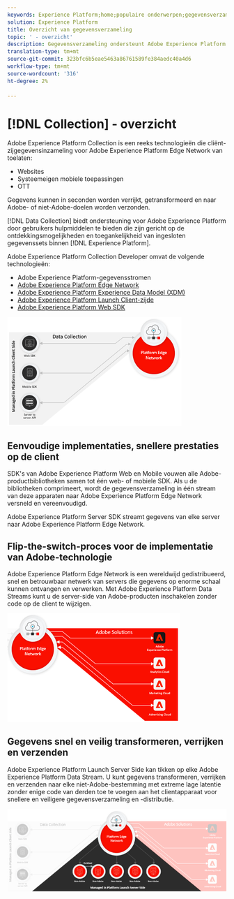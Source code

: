 ```yaml
---
keywords: Experience Platform;home;populaire onderwerpen;gegevensverzameling;starten;web-SDK
solution: Experience Platform
title: Overzicht van gegevensverzameling
topic: ' - overzicht'
description: Gegevensverzameling ondersteunt Adobe Experience Platform door gebruikers de gereedschappen te bieden die zijn gericht op het labelen van pagina's voor het verzamelen van gegevens.
translation-type: tm+mt
source-git-commit: 323bfc6b5eae5463a86761589fe384aedc40a4d6
workflow-type: tm+mt
source-wordcount: '316'
ht-degree: 2%

---
```



# [!DNL Collection] - overzicht

Adobe Experience Platform Collection is een reeks technologieën die cliënt-zijgegevensinzameling voor Adobe Experience Platform Edge Network van toelaten:

* Websites
* Systeemeigen mobiele toepassingen
* OTT

<!-- * Servers -->

Gegevens kunnen in seconden worden verrijkt, getransformeerd en naar Adobe- of niet-Adobe-doelen worden verzonden.

[!DNL Data Collection] biedt ondersteuning voor Adobe Experience Platform door gebruikers hulpmiddelen te bieden die zijn gericht op de ontdekkingsmogelijkheden en toegankelijkheid van ingesloten gegevenssets binnen  [!DNL Experience Platform].

Adobe Experience Platform Collection Developer omvat de volgende technologieën:

* Adobe Experience Platform-gegevensstromen
* [Adobe Experience Platform Edge Network](https://experienceleague.adobe.com/docs/web-sdk-learn/tutorials/introduction-to-web-sdk-and-edge-network.html)
* [Adobe Experience Platform Experience Data Model (XDM)](https://experienceleague.adobe.com/docs/experience-platform/xdm/home.html)
* [Adobe Experience Platform Launch Client-zijde](https://experienceleague.adobe.com/docs/launch.html)
* [Adobe Experience Platform Web SDK](https://experienceleague.adobe.com/docs/experience-platform/edge/home.html)

![](./images/Collection.png)

## Eenvoudige implementaties, snellere prestaties op de client

SDK&#39;s van Adobe Experience Platform Web en Mobile vouwen alle Adobe-productbibliotheken samen tot één web- of mobiele SDK. Als u de bibliotheken comprimeert, wordt de gegevensverzameling in één stream van deze apparaten naar Adobe Experience Platform Edge Network versneld en vereenvoudigd.

Adobe Experience Platform Server SDK streamt gegevens van elke server naar Adobe Experience Platform Edge Network.

## Flip-the-switch-proces voor de implementatie van Adobe-technologie

Adobe Experience Platform Edge Network is een wereldwijd gedistribueerd, snel en betrouwbaar netwerk van servers die gegevens op enorme schaal kunnen ontvangen en verwerken. Met Adobe Experience Platform Data Streams kunt u de server-side van Adobe-producten inschakelen zonder code op de client te wijzigen.

![](./images/deploy.png)

## Gegevens snel en veilig transformeren, verrijken en verzenden

Adobe Experience Platform Launch Server Side kan tikken op elke Adobe Experience Platform Data Stream. U kunt gegevens transformeren, verrijken en verzenden naar elke niet-Adobe-bestemming met extreme lage latentie zonder enige code van derden toe te voegen aan het clientapparaat voor snellere en veiligere gegevensverzameling en -distributie.

![](./images/launch.png)